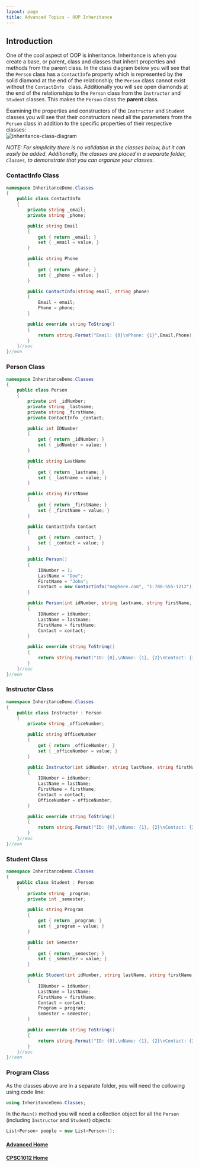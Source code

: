 ```yaml
---
layout: page
title: Advanced Topics - OOP Inheritance
---
```


## Introduction
One of the cool aspect of OOP is inheritance. Inheritance is when you create a base, or parent, class and classes that inherit properties and methods from the parent class. In the class diagram below you will see that the `Person` class has a `ContactInfo` property which is represented by the solid diamond at the end of the relationship; the `Person` class cannot exist without the `ContactInfo ` class. Additionally you will see open diamonds at the end of the relationships to the `Person` class from the `Instructor` and `Student` classes. This makes the `Person` class the **parent** class.

Examining the properties and constructors of the `Instructor` and `Student` classes you will see that their constructors need all the parameters from the `Person` class in addition to the specific properties of their respective classes:<br>
![inheritance-class-diagram](files/inheritance-class-diagram.jpg)

_NOTE: For simplicity there is no validation in the classes below, but it can easily be added. Additionally, the classes are placed in a separate folder, `Classes`, to demonstrate that you can organize your classes._

### ContactInfo Class

```csharp
namespace InheritanceDemo.Classes
{
    public class ContactInfo
    {
        private string _email;
        private string _phone;

        public string Email
        {
            get { return _email; }
            set { _email = value; }
        }

        public string Phone
        {
            get { return _phone; }
            set { _phone = value; }
        }

        public ContactInfo(string email, string phone)
        {
            Email = email;
            Phone = phone;
        }

        public override string ToString()
        {
            return string.Format("Email: {0}\nPhone: {1}",Email,Phone);
        }
    }//eoc
}//eon
```

### Person Class

```csharp
namespace InheritanceDemo.Classes
{
    public class Person
    {
        private int _idNumber;
        private string _lastname;
        private string _firstName;
        private ContactInfo _contact;

        public int IDNumber
        {
            get { return _idNumber; }
            set { _idNumber = value; }
        }

        public string LastName
        {
            get { return _lastname; }
            set { _lastname = value; }
        }

        public string FirstName
        {
            get { return _firstName; }
            set { _firstName = value; }
        }

        public ContactInfo Contact
        {
            get { return _contact; }
            set { _contact = value; }
        }

        public Person()
        {
            IDNumber = 1;
            LastName = "Doe";
            FirstName = "John";
            Contact = new ContactInfo("me@here.com", "1-780-555-1212");
        }

        public Person(int idNumber, string lastname, string firstName, ContactInfo contact)
        {
            IDNumber = idNumber;
            LastName = lastname;
            FirstName = firstName;
            Contact = contact;
        }

        public override string ToString()
        {
            return string.Format("ID: {0},\nName: {1}, {2}\nContact: {3}", IDNumber, LastName, FirstName, Contact);
        }
    }//eoc
}//eon
```

### Instructor Class

```csharp
namespace InheritanceDemo.Classes
{
    public class Instructor : Person
    {
        private string _officeNumber;

        public string OfficeNumber
        {
            get { return _officeNumber; }
            set { _officeNumber = value; }
        }

        public Instructor(int idNumber, string lastName, string firstName, ContactInfo contact, string officeNumber)
        {
            IDNumber = idNumber;
            LastName = lastName;
            FirstName = firstName;
            Contact = contact;
            OfficeNumber = officeNumber;
        }

        public override string ToString()
        {
            return string.Format("ID: {0},\nName: {1}, {2}\nContact: {3}\nOffice: {4}", IDNumber, LastName, FirstName, Contact, OfficeNumber);
        }
    }//eoc
}//eon
```

### Student Class

```csharp
namespace InheritanceDemo.Classes
{
    public class Student : Person
    {
        private string _program;
        private int _semester;

        public string Program
        {
            get { return _program; }
            set { _program = value; }
        }

        public int Semester
        {
            get { return _semester; }
            set { _semester = value; }
        }

        public Student(int idNumber, string lastName, string firstName, ContactInfo contact, string program, int semester)
        {
            IDNumber = idNumber;
            LastName = lastName;
            FirstName = firstName;
            Contact = contact;
            Program = program;
            Semester = semester;
        }

        public override string ToString()
        {
            return string.Format("ID: {0},\nName: {1}, {2}\nContact: {3}\nProgram: {4}\nSemester: {5}", IDNumber, LastName, FirstName, Contact, Program, Semester);
        }
    }//eoc
}//eon
```

### Program Class
As the classes above are in a separate folder, you will need the collowing using code line:

```csharp
using InheritanceDemo.Classes;
```

In the `Main()` method you will need a collection object for all the `Person` (including `Instructor` and `Student`) objects:

```csharp
List<Person> people = new List<Person>();
```



#### [Advanced Home](index.md)
#### [CPSC1012 Home](../index.md)